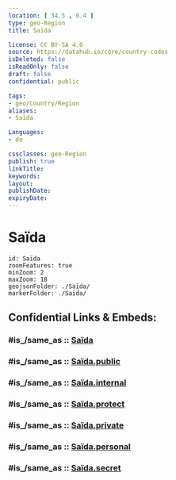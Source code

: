 ```yaml
---
location: [ 34.5 , 0.4 ] 
type: geo-Region
title: Saïda

license: CC BY-SA 4.0
source: https://datahub.io/core/country-codes
isDeleted: false
isReadOnly: false
draft: false
confidential: public

tags:
- geo/Country/Region
aliases:
- Saïda

Languages:
- de

cssclasses: geo-Region
publish: true
linkTitle: 
keywords: 
layout: 
publishDate: 
expiryDate: 
---
```


# Saïda

```leaflet
id: Saïda
zoomFeatures: true 
minZoom: 2 
maxZoom: 18
geojsonFolder: ./Saïda/
markerFolder: ./Saïda/
```


## Confidential Links & Embeds: 

### #is_/same_as :: [Saïda](/_Standards/Earth/Continent/Africa/Africa~North/Algeria/provinces~Algeria/Saïda.md) 

### #is_/same_as :: [Saïda.public](/_public/Earth/Continent/Africa/Africa~North/Algeria/provinces~Algeria/Saïda.public.md) 

### #is_/same_as :: [Saïda.internal](/_internal/Earth/Continent/Africa/Africa~North/Algeria/provinces~Algeria/Saïda.internal.md) 

### #is_/same_as :: [Saïda.protect](/_protect/Earth/Continent/Africa/Africa~North/Algeria/provinces~Algeria/Saïda.protect.md) 

### #is_/same_as :: [Saïda.private](/_private/Earth/Continent/Africa/Africa~North/Algeria/provinces~Algeria/Saïda.private.md) 

### #is_/same_as :: [Saïda.personal](/_personal/Earth/Continent/Africa/Africa~North/Algeria/provinces~Algeria/Saïda.personal.md) 

### #is_/same_as :: [Saïda.secret](/_secret/Earth/Continent/Africa/Africa~North/Algeria/provinces~Algeria/Saïda.secret.md)

